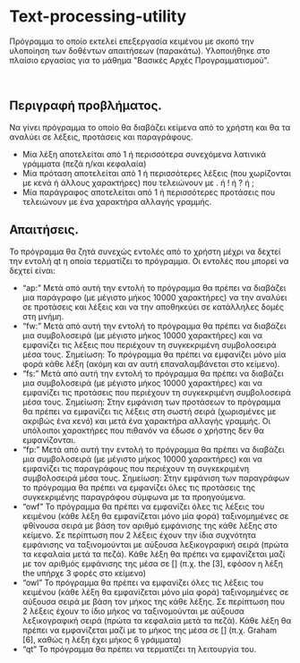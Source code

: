 # Text-processing-utility
Πρόγραμμα το οποίο εκτελεί επεξεργασία κειμένου με σκοπό την υλοποίηση των δοθέντων απαιτήσεων (παρακάτω).
Υλοποιήθηκε στο πλαίσιο εργασίας για το μάθημα "Βασικές Αρχές Προγραμματισμού".

<br>

## Περιγραφή προβλήματος.
Να γίνει πρόγραμμα το οποίο θα διαβάζει κείμενα από το χρήστη και θα τα αναλύει σε
λέξεις, προτάσεις και παραγράφους.
* Μία λέξη αποτελείται από 1 ή περισσότερα συνεχόμενα λατινικά γράμματα
(πεζά η/και κεφαλαία)
* Μία πρόταση αποτελείται από 1 ή περισσότερες λέξεις (που χωρίζονται με κενά
ή άλλους χαρακτήρες) που τελειώνουν με . ή ! ή ? ή ;
* Μία παράγραφος αποτελείται από 1 ή περισσότερες προτάσεις που
τελειώνουν με ένα χαρακτήρα αλλαγής γραμμής.


## Απαιτήσεις.
Το πρόγραμμα θα ζητά συνεχώς εντολές από το χρήστη μέχρι να δεχτεί την εντολή qt
η οποία τερματίζει το πρόγραμμα.
Οι εντολές που μπορεί να δεχτεί είναι:
* “ap:” Μετά από αυτή την εντολή το πρόγραμμα θα πρέπει να διαβάζει μια
παράγραφο (με μέγιστο μήκος 10000 χαρακτήρες) να την αναλύει σε
προτάσεις και λέξεις και να την αποθηκεύει σε κατάλληλες δομές στη μνήμη.
* “fw:” Μετά από αυτή την εντολή το πρόγραμμα θα πρέπει να διαβάζει μια
συμβολοσειρά (με μέγιστο μήκος 10000 χαρακτήρες) και να εμφανίζει τις λέξεις
που περιέχουν τη συγκεκριμένη συμβολοσειρά μέσα τους. Σημείωση: Το
πρόγραμμα θα πρέπει να εμφανίζει μόνο μία φορά κάθε λέξη (ακόμη και αν
αυτή επαναλαμβάνεται στο κείμενο).
* “fs:” Μετά από αυτή την εντολή το πρόγραμμα θα πρέπει να διαβάζει μια
συμβολοσειρά (με μέγιστο μήκος 10000 χαρακτήρες) και να εμφανίζει τις
προτάσεις που περιέχουν τη συγκεκριμένη συμβολοσειρά μέσα τους.
Σημείωση: Στην εμφάνιση των προτάσεων το πρόγραμμα θα πρέπει να
εμφανίζει τις λέξεις στη σωστή σειρά (χωρισμένες με ακριβώς ένα κενό) και
μετά ένα χαρακτήρα αλλαγής γραμμής. Οι υπόλοιποι χαρακτήρες που πιθανόν
να έδωσε ο χρήστης δεν θα εμφανίζονται. 
* “fp:” Μετά από αυτή την εντολή το πρόγραμμα θα πρέπει να διαβάζει μια
συμβολοσειρά (με μέγιστο μήκος 10000 χαρακτήρες) και να εμφανίζει τις
παραγράφους που περιέχουν τη συγκεκριμένη συμβολοσειρά μέσα τους.
Σημείωση: Στην εμφάνιση των παραγράφων το πρόγραμμα θα πρέπει να
εμφανίζει όλες τις προτάσεις της συγκεκριμένης παραγράφου σύμφωνα με τα
προηγούμενα. 
* “owf” Το πρόγραμμα θα πρέπει να εμφανίζει όλες τις λέξεις του κειμένου (κάθε
λέξη θα εμφανίζεται μόνο μία φορά) ταξινομημένες σε φθίνουσα σειρά με βάση
τον αριθμό εμφάνισης της κάθε λέξης στο κείμενο. Σε περίπτωση που 2 λέξεις
έχουν την ίδια συχνότητα εμφάνισης να ταξινομούνται με αύξουσα
λεξικογραφική σειρά (πρώτα τα κεφαλαία μετά τα πεζά). Κάθε λέξη θα πρέπει
να εμφανίζεται μαζί με τον αριθμός εμφάνισης της μέσα σε [] (π.χ. the [3],
εφόσον η λέξη the υπήρχε 3 φορές στο κείμενο)
* “owl” Το πρόγραμμα θα πρέπει να εμφανίζει όλες τις λέξεις του κειμένου (κάθε
λέξη θα εμφανίζεται μόνο μία φορά) ταξινομημένες σε αύξουσα σειρά με βάση
τον μήκος της κάθε λέξης. Σε περίπτωση που 2 λέξεις έχουν τo ίδιο μήκος να
ταξινομούνται με αύξουσα λεξικογραφική σειρά (πρώτα τα κεφαλαία μετά τα
πεζά). Κάθε λέξη θα πρέπει να εμφανίζεται μαζί με το μήκος της μέσα σε [] (π.χ.
Graham [6], καθώς η λέξη έχει μήκος 6 γράμματα)
* “qt” Το πρόγραμμα θα πρέπει να τερματίζει τη λειτουργία του.
